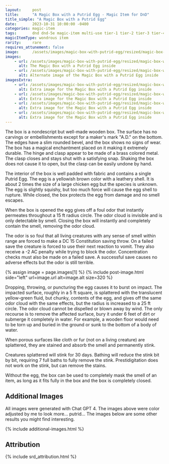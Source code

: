 ```yaml
---
layout:     post
title:      "A Magic Box with a Putrid Egg - Magic Item for DnD"
title_simple: "A Magic Box with a Putrid Egg"
date:       2023-10-31 10:00:00 -0400
categories: magic-item
tags:       dnd dnd-5e magic-item multi-use tier-1 tier-2 tier-3 tier-4
magicItemType: wondrous item
rarity:     rare
requires_attunement: false
image:      /assets/images/magic-box-with-putrid-egg/resized/magic-box-with-putrid-egg-01
images:
    - url: /assets/images/magic-box-with-putrid-egg/resized/magic-box-with-putrid-egg-01
      alt: The Magic Box with a Putrid Egg inside
    - url: /assets/images/magic-box-with-putrid-egg/resized/magic-box-with-putrid-egg-02
      alt: Alternate image of the Magic Box with a Putrid Egg inside
imagesExtra:
    - url: /assets/images/magic-box-with-putrid-egg/resized/magic-box-with-putrid-egg-extra-01
      alt: Extra image for the Magic Box with a Putrid Egg inside
    - url: /assets/images/magic-box-with-putrid-egg/resized/magic-box-with-putrid-egg-extra-02
      alt: Extra image for the Magic Box with a Putrid Egg inside
    - url: /assets/images/magic-box-with-putrid-egg/resized/magic-box-with-putrid-egg-extra-03
      alt: Extra image for the Magic Box with a Putrid Egg inside
    - url: /assets/images/magic-box-with-putrid-egg/resized/magic-box-with-putrid-egg-extra-04
      alt: Extra image for the Magic Box with a Putrid Egg inside
---
```


The box is a nondescript but well-made wooden box. The surface has no carvings or embellishments except for a maker's mark "A.D." on the bottom.  The edges have a slim rounded bevel, and the box shows no signs of wear. The box has a magical enchantment placed on it making it extremely durable.  The hinge and clasp appear to be made of a brass colored metal. The clasp closes and stays shut with a satisfying snap. Shaking the box does not cause it to open, but the clasp can be easily undone by hand.

The interior of the box is well padded with fabric and contains a single Putrid Egg. The egg is a yellowish brown color with a leathery shell. It is about 2 times the size of a large chicken egg but the species is unknown. The egg is slightly squishy, but too much force will cause the egg shell to rupture. While closed, the box protects the egg from damage and no smell escapes.

When the box is opened the egg gives off a foul odor that instantly permeates throughout a 15 ft radius circle. The odor cloud is invisible and is only detectable by smell. Closing the box will instantly and completely contain the smell, removing the odor cloud.

The odor is so foul that all living creatures with any sense of smell within range are forced to make a DC 15 Constitution saving throw. On a failed save the creature is forced to use their next reaction to vomit. They also receive a -2 AC penalty while trying to block the odor. Concentration checks must also be made on a failed save. A successful save causes no adverse effects but the odor is still terrible.

{% assign image = page.images[1] %}
{% include post-image.html side="left" url=image.url alt=image.alt size=320 %}

Dropping, throwing, or puncturing the egg causes it to burst on impact. The impacted surface, roughly in a 5 ft square, is splattered with the translucent yellow-green fluid, but chunky, contents of the egg, and gives off the same odor cloud with the same effects, but the radius is increased to a 25 ft circle. The odor cloud cannot be dispelled or blown away by wind. The only recourse is to remove the affected surface, bury it under 6 feet of dirt or submerge it completely in water. For example, a wooden floor would need to be torn up and buried in the ground or sunk to the bottom of a body of water.

When porous surfaces like cloth or fur (not on a living creature) are splattered, they are stained and absorb the smell and permanently stink.

Creatures splattered will stink for 30 days. Bathing will reduce the stink bit by bit, requiring 7 full baths to fully remove the stink. Prestidigitation does not work on the stink, but can remove the stains.

Without the egg, the box can be used to completely mask the smell of an item, as long as it fits fully in the box and the box is completely closed.

## Additional Images

All images were generated with Chat GPT 4. The images above were color adjusted by me to look more... putrid... The images below are some other results you might find interesting.

{% include additional-images.html %}

## Attribution

{% include srd_attribution.html %}

